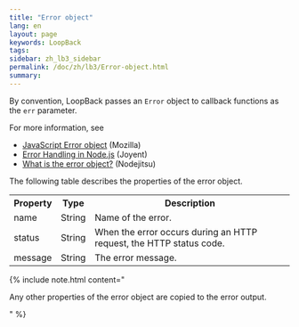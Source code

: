 ```yaml
---
title: "Error object"
lang: en
layout: page
keywords: LoopBack
tags:
sidebar: zh_lb3_sidebar
permalink: /doc/zh/lb3/Error-object.html
summary:
---
```


By convention, LoopBack passes an `Error` object to callback functions as the `err` parameter.

For more information, see

* [JavaScript Error object](https://developer.mozilla.org/en-US/docs/Web/JavaScript/Reference/Global_Objects/Error) (Mozilla)
* [Error Handling in Node.js](https://www.joyent.com/developers/node/design/errors) (Joyent)
* [What is the error object?](https://docs.nodejitsu.com/articles/errors/what-is-the-error-object) (Nodejitsu)

The following table describes the properties of the error object.

<table>
  <tbody>
    <tr>
      <th>Property</th>
      <th>Type</th>
      <th>Description</th>
    </tr>
    <tr>
      <td>name</td>
      <td>String</td>
      <td>Name of the error.</td>
    </tr>
    <tr>
      <td>status</td>
      <td>String</td>
      <td>When the error occurs during an HTTP request, the HTTP status code.</td>
    </tr>
    <tr>
      <td>message</td>
      <td>String</td>
      <td>The error message.</td>
    </tr>
  </tbody>
</table>

{% include note.html content="

Any other properties of the error object are copied to the error output.

" %}